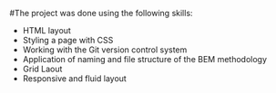 #The project was done using the following skills:

- HTML layout
- Styling a page with CSS
- Working with the Git version control system
- Application of naming and file structure of the BEM methodology
- Grid Laout
- Responsive and fluid layout
